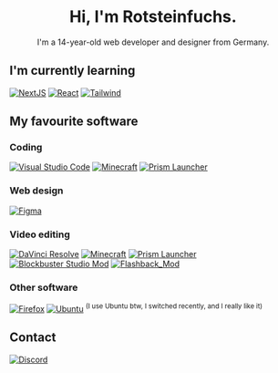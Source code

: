 <h1 align="center">Hi, I'm Rotsteinfuchs.</h1>
<p align="center">I'm a 14-year-old web developer and designer from Germany.</p>

## I'm currently learning

[![NextJS](https://img.shields.io/badge/Next.JS-000000?style=for-the-badge&logo=nextdotjs&logoColor=white)](https://www.nextjs.org/)
[![React](https://img.shields.io/badge/React-61DAFB?style=for-the-badge&logo=react&logoColor=black)](https://react.dev/)
[![Tailwind](https://img.shields.io/badge/Tailwind-06B6D4?style=for-the-badge&logo=tailwindcss&logoColor=white)](https://tailwindcss.com/)

## My favourite software

### Coding
[![Visual Studio Code](https://img.shields.io/badge/Visual_Studio_Code-2F80ED?style=for-the-badge)](https://code.visualstudio.com/)
[![Minecraft](https://img.shields.io/badge/Minecraft-53AC56?style=for-the-badge)](https://www.minecraft.net/)
[![Prism Launcher](https://img.shields.io/badge/Prism_Launcher-EAEAEA?style=for-the-badge)](https://www.prismlauncher.net/)

### Web design
[![Figma](https://img.shields.io/badge/Figma-F24E1E?style=for-the-badge&logo=figma&logoColor=white)](https://www.figma.com/)

### Video editing
[![DaVinci Resolve](https://img.shields.io/badge/DaVinci_Resolve-233A51?style=for-the-badge&logo=davinciresolve&logoColor=white)](https://www.blackmagicdesign.com/products/davinciresolve)
[![Minecraft](https://img.shields.io/badge/Minecraft-53AC56?style=for-the-badge)](https://www.minecraft.net/)
[![Prism Launcher](https://img.shields.io/badge/Prism_Launcher-EAEAEA?style=for-the-badge)](https://www.prismlauncher.net/)
[![Blockbuster Studio Mod](https://img.shields.io/badge/Blockbuster_Studio_Mod-000000?style=for-the-badge)](https://modrinth.com/mod/bbs-mod)
[![Flashback_Mod](https://img.shields.io/badge/Flashback_Mod-FAFAFA?style=for-the-badge)](https://modrinth.com/mod/flashback)

### Other software
[![Firefox](https://img.shields.io/badge/Firefox-FF7139?style=for-the-badge&logo=firefox&logoColor=white)](https://www.mozilla.com/firefox)
[![Ubuntu](https://img.shields.io/badge/Ubuntu-E95420?style=for-the-badge&logo=ubuntu&logoColor=white)](https://www.ubuntu.com/)
<sup> (I use Ubuntu btw, I switched recently, and I really like it) </sup>

## Contact
[![Discord](https://img.shields.io/badge/Discord-5865F2?style=for-the-badge&logo=discord&logoColor=white)](https://discord.com/users/1100754798292258828)
